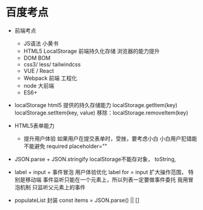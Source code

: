 # 百度考点

- 前端考点
    - JS语法
        小黄书
    - HTML5
        LocalStorage 前端持久化存储
        浏览器的能力提升
    - DOM BOM
    - css3/ less/ tailwindcss
    - VUE / React
    - Webpack 前端 工程化
    - node 大前端 
    - ES6+

- localStorage
    html5 提供的持久存储能力
    localStorage.getItem(key)
    localStorage.setItem(key, value)
    移除：localStorage.removeItem(key)

- HTML5表单能力
    - 提升用户体验
        如果用户在提交表单时，受挫，要考虑小白
        小白用户犯错能不能避免
        required
        placeholder=""

- JSON.parse + JSON.stringify
    localStorage不能存对象， toString,

- label + input + 事件冒泡 用户体验优化
    label for = input 扩大操作范围， 特别是移动端
    事件监听只能在一个元素上，所以列表一定要做事件委托
    我用冒泡机制 只监听父元素上的事件

- populateList 封装
    const items = JSON.parse() || []